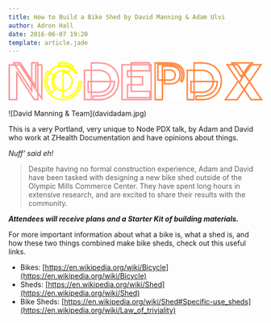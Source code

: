 ```yaml
---
title: How to Build a Bike Shed by David Manning & Adam Ulvi
author: Adron Hall
date: 2016-06-07 19:20
template: article.jade
---
```


[![Node PDX 2016](nodepdx-2016-logo.png)](http://nodepdx.org)

<div class="image float-right">
    ![David Manning & Team](davidadam.jpg)
</div>

This is a very Portland, very unique to Node PDX talk, by Adam and David who work at ZHealth Documentation and have opinions about things.

*Nuff' said eh!*

> Despite having no formal construction experience, Adam and David have been tasked with designing a new bike shed outside of the Olympic Mills Commerce Center. They have spent long hours in extensive research, and are excited to share their results with the community.

***Attendees will receive plans and a Starter Kit of building materials.***

For more important information about what a bike is, what a shed is, and how these two things combined make bike sheds, check out this useful links.

* Bikes: [https://en.wikipedia.org/wiki/Bicycle](https://en.wikipedia.org/wiki/Bicycle)
* Sheds: [https://en.wikipedia.org/wiki/Shed](https://en.wikipedia.org/wiki/Shed)
* Bike Sheds: [https://en.wikipedia.org/wiki/Shed#Specific-use_sheds](https://en.wikipedia.org/wiki/Law_of_triviality)
